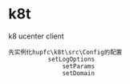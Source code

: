# k8t
k8 ucenter client
```
先实例化hupfc\k8t\src\Config的配置
           setLogOptions
               setParams
               setDomain
```
